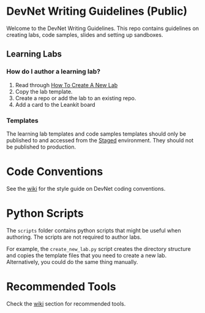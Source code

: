 # DevNet Writing Guidelines (Public)

Welcome to the DevNet Writing Guidelines. This repo contains guidelines on creating labs, code samples, slides and setting up sandboxes.

## Learning Labs


### How do I author a learning lab?

  1. Read through [How To Create A New Lab](https://github.com/CiscoDevNet/devnet-writing-guidelines/wiki/How-To-Create-A-New-Lab)
  1. Copy the lab template.
  1. Create a repo or add the lab to an existing repo.
  1. Add a card to the Leankit board

### Templates

The learning lab templates and code samples templates should only be published to and accessed from the [Staged](https://learninglabs.cisco.com:8867) environment.  They should not be published to production.

# Code Conventions

See the [wiki](https://github.com/CiscoDevNet/devnet-writing-guidelines/wiki) for the style guide on DevNet coding conventions.


# Python Scripts

The `scripts` folder contains python scripts that might be useful when authoring. The scripts are not required to author labs. 

For example, the `create_new_lab.py` script creates the directory structure and copies the template files that you need to create a new lab. Alternatively, you could do the same thing manually.


# Recommended Tools

Check the [wiki](https://github.com/CiscoDevNet/devnet-writing-guidelines/wiki/Tools-to-Write-Learning-Labs) section for recommended tools.

